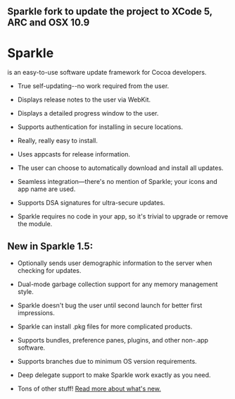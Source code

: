 
## Sparkle fork to update the project to XCode 5, ARC and OSX 10.9

# Sparkle 
is an easy-to-use software update framework for Cocoa developers.

* True self-updating--no work required from the user.

* Displays release notes to the user via WebKit.

* Displays a detailed progress window to the user.

* Supports authentication for installing in secure locations.

* Really, really easy to install.

* Uses appcasts for release information.

* The user can choose to automatically download and install all updates.

* Seamless integration—there's no mention of Sparkle; your icons and app name are used.

* Supports DSA signatures for ultra-secure updates.

* Sparkle requires no code in your app, so it's trivial to upgrade or remove the module.

## New in Sparkle 1.5:

* Optionally sends user demographic information to the server when checking for updates.

* Dual-mode garbage collection support for any memory management style.

* Sparkle doesn't bug the user until second launch for better first impressions.

* Sparkle can install .pkg files for more complicated products.

* Supports bundles, preference panes, plugins, and other non-.app software.

* Supports branches due to minimum OS version requirements.

* Deep delegate support to make Sparkle work exactly as you need.

* Tons of other stuff! [Read more about what's new.](http://andymatuschak.org/articles/2008/05/31/sparkle-15b1-now-available/ "Sparkle 1.5b1: now available!")